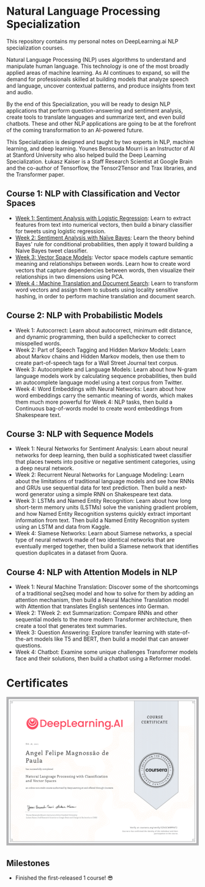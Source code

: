 # Natural Language Processing Specialization

This repository contains my personal notes on DeepLearning.ai NLP specialization courses.

Natural Language Processing (NLP) uses algorithms to understand and manipulate human language. This technology is one of the most broadly applied areas of machine learning. As AI continues to expand, so will the demand for professionals skilled at building models that analyze speech and language, uncover contextual patterns, and produce insights from text and audio.

By the end of this Specialization, you will be ready to design NLP applications that perform question-answering and sentiment analysis, create tools to translate languages and summarize text, and even build chatbots. These and other NLP applications are going to be at the forefront of the coming transformation to an AI-powered future.

This Specialization is designed and taught by two experts in NLP, machine learning, and deep learning. Younes Bensouda Mourri is an Instructor of AI at Stanford University who also helped build the Deep Learning Specialization. Łukasz Kaiser is a Staff Research Scientist at Google Brain and the co-author of Tensorflow, the Tensor2Tensor and Trax libraries, and the Transformer paper. 

## Course 1: NLP with Classification and Vector Spaces

* [Week 1: Sentiment Analysis with Logistic Regression](Natural%20Language%20Processing%20with%20Classification%20and%20Vector%20Spaces/Week1): Learn to extract features from text into numerical vectors, then build a binary classifier for tweets using logistic regression.
* [Week 2: Sentiment Analysis with Naïve Bayes](Natural%20Language%20Processing%20with%20Classification%20and%20Vector%20Spaces/Week2): Learn the theory behind Bayes' rule for conditional probabilities, then apply it toward building a Naive Bayes tweet classifier.
* [Week 3: Vector Space Models](Natural%20Language%20Processing%20with%20Classification%20and%20Vector%20Spaces/Week3): Vector space models capture semantic meaning and relationships between words. Learn how to create word vectors that capture dependencies between words, then visualize their relationships in two dimensions using PCA.
* [Week 4 : Machine Translation and Document Search](Natural%20Language%20Processing%20with%20Classification%20and%20Vector%20Spaces/Week4): Learn to transform word vectors and assign them to subsets using locality sensitive hashing, in order to perform machine translation and document search.


## Course 2: NLP with Probabilistic Models

* Week 1: Autocorrect: Learn about autocorrect, minimum edit distance, and dynamic programming, then build a spellchecker to correct misspelled words.
* Week 2: Part of Speech Tagging and Hidden Markov Models: Learn about Markov chains and Hidden Markov models, then use them to create part-of-speech tags for a Wall Street Journal text corpus.
* Week 3: Autocomplete and Language Models: Learn about how N-gram language models work by calculating sequence probabilities, then build an autocomplete language model using a text corpus from Twitter.
* Week 4: Word Embeddings with Neural Networks: Learn about how word embeddings carry the semantic meaning of words, which makes them much more powerful for Week 4: NLP tasks, then build a Continuous bag-of-words model to create word embeddings from Shakespeare text.


## Course 3: NLP with Sequence Models

* Week 1: Neural Networks for Sentiment Analysis: Learn about neural networks for deep learning, then build a sophisticated tweet classifier that places tweets into positive or negative sentiment categories, using a deep neural network.
* Week 2: Recurrent Neural Networks for Language Modeling: Learn about the limitations of traditional language models and see how RNNs and GRUs use sequential data for text prediction. Then build a next-word generator using a simple RNN on Shakespeare text data.
* Week 3: LSTMs and Named Entity Recognition: Learn about how long short-term memory units (LSTMs) solve the vanishing gradient problem, and how Named Entity Recognition systems quickly extract important information from text. Then build a Named Entity Recognition system using an LSTM and data from Kaggle.
* Week 4: Siamese Networks: Learn about Siamese networks, a special type of neural network made of two identical networks that are eventually merged together, then build a Siamese network that identifies question duplicates in a dataset from Quora.

## Course 4: NLP with Attention Models in NLP

* Week 1: Neural Machine Translation: Discover some of the shortcomings of a traditional seq2seq model and how to solve for them by adding an attention mechanism, then build a Neural Machine Translation model with Attention that translates English sentences into German.
* Week 2: TWeek 2: ext Summarization: Compare RNNs and other sequential models to the more modern Transformer architecture, then create a tool that generates text summaries.
* Week 3: Question Answering: Explore transfer learning with state-of-the-art models like T5 and BERT, then build a model that can answer questions.
* Week 4: Chatbot: Examine some unique challenges Transformer models face and their solutions, then build a chatbot using a Reformer model.

# Certificates

![Image of Yaktocat](Natural%20Language%20Processing%20with%20Classification%20and%20Vector%20Spaces/Certificate.png)

## Milestones

* Finished the first-released 1 course! :sunglasses:

<!-- <img src="Natural%20Language%20Processing%20with%20Classification%20and%20Vector%20Spaces/Certificate.png" width="800"> -->



